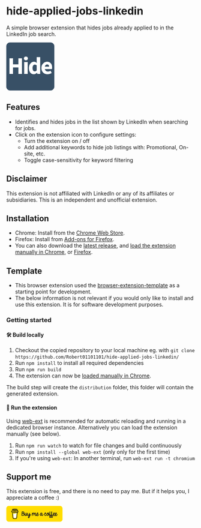 # hide-applied-jobs-linkedin

[link-rgh]: https://github.com/sindresorhus/refined-github
[link-ngh]: https://github.com/sindresorhus/notifier-for-github
[link-hfog]: https://github.com/sindresorhus/hide-files-on-github
[link-tsconfig]: https://github.com/sindresorhus/tsconfig
[link-cws-keys]: https://github.com/fregante/chrome-webstore-upload-keys
[link-amo-keys]: https://addons.mozilla.org/en-US/developers/addon/api/key

A simple browser extension that hides jobs already applied to in the LinkedIn job search.

![Icon](source/icon.png)

## Features

- Identifies and hides jobs in the list shown by LinkedIn when searching for jobs.
- Click on the extension icon to configure settings:
  - Turn the extension on / off
  - Add additional keywords to hide job listings with: Promotional, On-site, etc.
  - Toggle case-sensitivity for keyword filtering

## Disclaimer

This extension is not affiliated with LinkedIn or any of its affiliates or subsidiaries. This is an independent and unofficial extension.

## Installation

- Chrome: Install from the [Chrome Web Store](https://chromewebstore.google.com/detail/hide-applied-jobs-linkedi/jkoegkdeggghnoenfgjoklfkmihkighf).
- Firefox: Install from [Add-ons for Firefox](https://addons.mozilla.org/en-CA/firefox/addon/hide-applied-jobs-linkedin/).
- You can also download the [latest release](https://github.com/Robert01101101/hide-applied-jobs-linkedin/releases), and [load the extension manually in Chrome](https://www.smashingmagazine.com/2017/04/browser-extension-edge-chrome-firefox-opera-brave-vivaldi/#google-chrome-opera-vivaldi), or [Firefox](https://developer.mozilla.org/en-US/docs/Mozilla/Add-ons/WebExtensions/Your_first_WebExtension#installing).

## Template

- This browser extension used the [browser-extension-template](https://github.com/fregante/browser-extension-template) as a starting point for development.
- The below information is not relevant if you would only like to install and use this extension. It is for software development purposes.

### Getting started

#### 🛠 Build locally

1. Checkout the copied repository to your local machine eg. with `git clone https://github.com/Robert01101101/hide-applied-jobs-linkedin/`
1. Run `npm install` to install all required dependencies
1. Run `npm run build`
1. The extension can now be [loaded manually in Chrome](https://www.smashingmagazine.com/2017/04/browser-extension-edge-chrome-firefox-opera-brave-vivaldi/#google-chrome-opera-vivaldi).

The build step will create the `distribution` folder, this folder will contain the generated extension.

#### 🏃 Run the extension

Using [web-ext](https://extensionworkshop.com/documentation/develop/getting-started-with-web-ext/) is recommended for automatic reloading and running in a dedicated browser instance. Alternatively you can load the extension manually (see below).

1. Run `npm run watch` to watch for file changes and build continuously
1. Run `npm install --global web-ext` (only only for the first time)
1. If you're using `web-ext`: In another terminal, run `web-ext run -t chromium`

## Support me

This extension is free, and there is no need to pay me. But if it helps you, I appreciate a coffee :)

<a href="https://www.buymeacoffee.com/rmichels">
    <img src="media/bmc-button.png" style="width: 150px; height: auto;" alt="Buy Me A Coffee">
</a>
